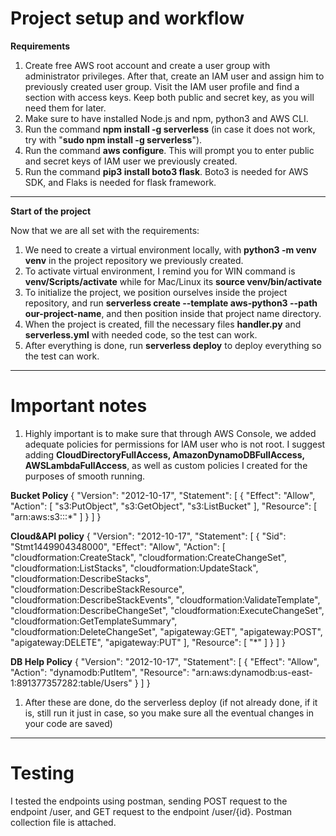 # **Project setup and workflow**

**Requirements**

1. Create free AWS root account and create a user group with administrator privileges. After that, create an IAM user and assign him to previously created user group. Visit the IAM user profile and find a section with access keys. Keep both public and secret key, as you will need them for later.
2. Make sure to have installed Node.js and npm, python3 and AWS CLI.
3. Run the command **npm install -g serverless** (in case it does not work, try with "**sudo npm install -g serverless**"). 
4. Run the command **aws configure**. This will prompt you to enter public and secret keys of IAM user we previously created.
5. Run the command **pip3 install boto3 flask**. Boto3 is needed for AWS SDK, and Flaks is needed for flask framework.
--------------

**Start of the project**

Now that we are all set with the requirements:
1. We need to create a virtual environment locally, with **python3 -m venv venv** in the project repository we previously created.
2. To activate virtual environment, I remind you for WIN command is **venv/Scripts/activate** while for Mac/Linux its **source venv/bin/activate**
3. To initialize the project, we position ourselves inside the project repository, and run **serverless create --template aws-python3 --path our-project-name**, and then position inside that project name directory.
4. When the project is created, fill the necessary files **handler.py** and **serverless.yml** with needed code, so the test can work.
5. After everything is done, run **serverless deploy** to deploy everything so the test can work.
--------------

# **Important notes**

1. Highly important is to make sure that through AWS Console, we added adequate policies for permissions for IAM user who is not root. I suggest adding **CloudDirectoryFullAccess, AmazonDynamoDBFullAccess, AWSLambdaFullAccess**, as well as custom policies I created for the purposes of smooth running.

**Bucket Policy**
{
	"Version": "2012-10-17",
	"Statement": [
		{
			"Effect": "Allow",
			"Action": [
				"s3:PutObject",
				"s3:GetObject",
				"s3:ListBucket"
			],
			"Resource": [
				"arn:aws:s3:::*"
			]
		}
	]
}

**Cloud&API policy**
{
	"Version": "2012-10-17",
	"Statement": [
		{
			"Sid": "Stmt1449904348000",
			"Effect": "Allow",
			"Action": [
				"cloudformation:CreateStack",
				"cloudformation:CreateChangeSet",
				"cloudformation:ListStacks",
				"cloudformation:UpdateStack",
				"cloudformation:DescribeStacks",
				"cloudformation:DescribeStackResource",
				"cloudformation:DescribeStackEvents",
				"cloudformation:ValidateTemplate",
				"cloudformation:DescribeChangeSet",
				"cloudformation:ExecuteChangeSet",
				"cloudformation:GetTemplateSummary",
				"cloudformation:DeleteChangeSet",
				"apigateway:GET",
				"apigateway:POST",
				"apigateway:DELETE",
				"apigateway:PUT"
			],
			"Resource": [
				"*"
			]
		}
	]
}

**DB Help Policy**
{
	"Version": "2012-10-17",
	"Statement": [
		{
			"Effect": "Allow",
			"Action": "dynamodb:PutItem",
			"Resource": "arn:aws:dynamodb:us-east-1:891377357282:table/Users"
		}
	]
}
1. After these are done, do the serverless deploy (if not already done, if it is, still run it just in case, so you make sure all the eventual changes in your code are saved)
--------------

# **Testing**
I tested the endpoints using postman, sending POST request to the endpoint /user, and GET request to the endpoint /user/{id}. Postman collection file is attached.
